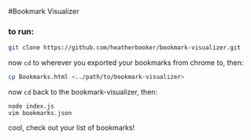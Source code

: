 #Bookmark Visualizer

### to run:
```bash
git clone https://github.com/heatherbooker/bookmark-visualizer.git
```
now `cd` to wherever you exported your bookmarks from chrome to, then:
```bash
cp Bookmarks.html <../path/to/bookmark-visualizer>
```
now `cd` back to the bookmark-visualizer, then:
```
node index.js
vim bookmarks.json
```
cool, check out your list of bookmarks!

